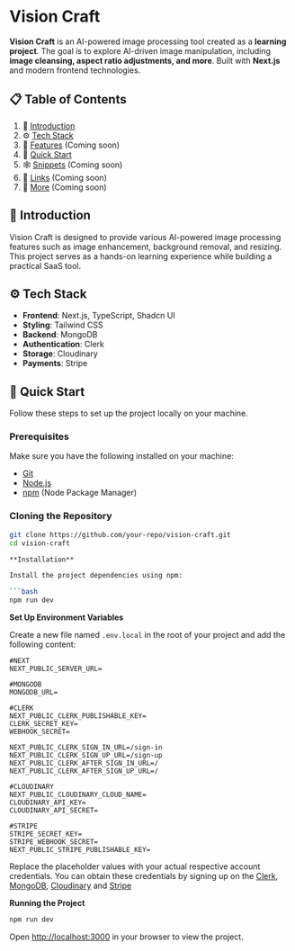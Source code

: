 # Vision Craft

**Vision Craft** is an AI-powered image processing tool created as a **learning project**. The goal is to explore AI-driven image manipulation, including **image cleansing, aspect ratio adjustments, and more**. Built with **Next.js** and modern frontend technologies.

## 📋 Table of Contents

1. 🤖 [Introduction](#introduction)
2. ⚙️ [Tech Stack](#tech-stack)
3. 🔋 [Features](#features) (Coming soon)
4. 🤸 [Quick Start](#quick-start)
5. 🕸️ [Snippets](#snippets) (Coming soon)
6. 🔗 [Links](#links) (Coming soon)
7. 🚀 [More](#more) (Coming soon)

## 🤖 Introduction

Vision Craft is designed to provide various AI-powered image processing features such as image enhancement, background removal, and resizing. This project serves as a hands-on learning experience while building a practical SaaS tool.

## ⚙️ Tech Stack

- **Frontend**: Next.js, TypeScript, Shadcn UI  
- **Styling**: Tailwind CSS  
- **Backend**: MongoDB  
- **Authentication**: Clerk  
- **Storage**: Cloudinary  
- **Payments**: Stripe  

## 🤸 Quick Start

Follow these steps to set up the project locally on your machine.

### Prerequisites

Make sure you have the following installed on your machine:

- [Git](https://git-scm.com/)
- [Node.js](https://nodejs.org/en)
- [npm](https://www.npmjs.com/) (Node Package Manager)

### Cloning the Repository

```bash
git clone https://github.com/your-repo/vision-craft.git
cd vision-craft

**Installation**

Install the project dependencies using npm:

```bash
npm run dev
```

**Set Up Environment Variables**

Create a new file named `.env.local` in the root of your project and add the following content:

```env
#NEXT
NEXT_PUBLIC_SERVER_URL=

#MONGODB
MONGODB_URL=

#CLERK
NEXT_PUBLIC_CLERK_PUBLISHABLE_KEY=
CLERK_SECRET_KEY=
WEBHOOK_SECRET=

NEXT_PUBLIC_CLERK_SIGN_IN_URL=/sign-in
NEXT_PUBLIC_CLERK_SIGN_UP_URL=/sign-up
NEXT_PUBLIC_CLERK_AFTER_SIGN_IN_URL=/
NEXT_PUBLIC_CLERK_AFTER_SIGN_UP_URL=/

#CLOUDINARY
NEXT_PUBLIC_CLOUDINARY_CLOUD_NAME=
CLOUDINARY_API_KEY=
CLOUDINARY_API_SECRET=

#STRIPE
STRIPE_SECRET_KEY=
STRIPE_WEBHOOK_SECRET=
NEXT_PUBLIC_STRIPE_PUBLISHABLE_KEY=
```

Replace the placeholder values with your actual respective account credentials. You can obtain these credentials by signing up on the [Clerk](https://clerk.com/), [MongoDB](https://www.mongodb.com/), [Cloudinary](https://cloudinary.com/) and [Stripe](https://stripe.com)

**Running the Project**

```bash
npm run dev
```

Open [http://localhost:3000](http://localhost:3000) in your browser to view the project.
